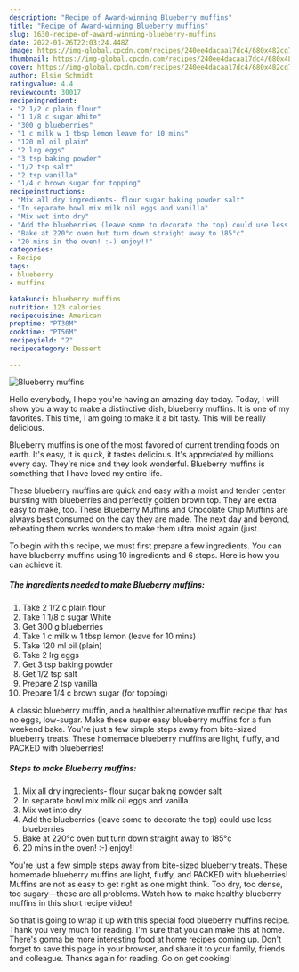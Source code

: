 ```yaml
---
description: "Recipe of Award-winning Blueberry muffins"
title: "Recipe of Award-winning Blueberry muffins"
slug: 1630-recipe-of-award-winning-blueberry-muffins
date: 2022-01-26T22:03:24.448Z
image: https://img-global.cpcdn.com/recipes/240ee4dacaa17dc4/680x482cq70/blueberry-muffins-recipe-main-photo.jpg
thumbnail: https://img-global.cpcdn.com/recipes/240ee4dacaa17dc4/680x482cq70/blueberry-muffins-recipe-main-photo.jpg
cover: https://img-global.cpcdn.com/recipes/240ee4dacaa17dc4/680x482cq70/blueberry-muffins-recipe-main-photo.jpg
author: Elsie Schmidt
ratingvalue: 4.4
reviewcount: 30017
recipeingredient:
- "2 1/2 c plain flour"
- "1 1/8 c sugar White"
- "300 g blueberries"
- "1 c milk w 1 tbsp lemon leave for 10 mins"
- "120 ml oil plain"
- "2 lrg eggs"
- "3 tsp baking powder"
- "1/2 tsp salt"
- "2 tsp vanilla"
- "1/4 c brown sugar for topping"
recipeinstructions:
- "Mix all dry ingredients- flour sugar baking powder salt"
- "In separate bowl mix milk oil eggs and vanilla"
- "Mix wet into dry"
- "Add the blueberries (leave some to decorate the top) could use less blueberries"
- "Bake at 220°c oven but turn down straight away to 185°c"
- "20 mins in the oven! :-) enjoy!!"
categories:
- Recipe
tags:
- blueberry
- muffins

katakunci: blueberry muffins 
nutrition: 123 calories
recipecuisine: American
preptime: "PT30M"
cooktime: "PT56M"
recipeyield: "2"
recipecategory: Dessert

---
```



![Blueberry muffins](https://img-global.cpcdn.com/recipes/240ee4dacaa17dc4/680x482cq70/blueberry-muffins-recipe-main-photo.jpg)

Hello everybody, I hope you're having an amazing day today. Today, I will show you a way to make a distinctive dish, blueberry muffins. It is one of my favorites. This time, I am going to make it a bit tasty. This will be really delicious.

Blueberry muffins is one of the most favored of current trending foods on earth. It's easy, it is quick, it tastes delicious. It's appreciated by millions every day. They're nice and they look wonderful. Blueberry muffins is something that I have loved my entire life.

These blueberry muffins are quick and easy with a moist and tender center bursting with blueberries and perfectly golden brown top. They are extra easy to make, too. These Blueberry Muffins and Chocolate Chip Muffins are always best consumed on the day they are made. The next day and beyond, reheating them works wonders to make them ultra moist again (just.


To begin with this recipe, we must first prepare a few ingredients. You can have blueberry muffins using 10 ingredients and 6 steps. Here is how you can achieve it.

<!--inarticleads1-->

##### The ingredients needed to make Blueberry muffins:

1. Take 2 1/2 c plain flour
1. Take 1 1/8 c sugar White
1. Get 300 g blueberries
1. Take 1 c milk w 1 tbsp lemon (leave for 10 mins)
1. Take 120 ml oil (plain)
1. Take 2 lrg eggs
1. Get 3 tsp baking powder
1. Get 1/2 tsp salt
1. Prepare 2 tsp vanilla
1. Prepare 1/4 c brown sugar (for topping)


A classic blueberry muffin, and a healthier alternative muffin recipe that has no eggs, low-sugar. Make these super easy blueberry muffins for a fun weekend bake. You&#39;re just a few simple steps away from bite-sized blueberry treats. These homemade blueberry muffins are light, fluffy, and PACKED with blueberries! 

<!--inarticleads2-->

##### Steps to make Blueberry muffins:

1. Mix all dry ingredients- flour sugar baking powder salt
1. In separate bowl mix milk oil eggs and vanilla
1. Mix wet into dry
1. Add the blueberries (leave some to decorate the top) could use less blueberries
1. Bake at 220°c oven but turn down straight away to 185°c
1. 20 mins in the oven! :-) enjoy!!


You&#39;re just a few simple steps away from bite-sized blueberry treats. These homemade blueberry muffins are light, fluffy, and PACKED with blueberries! Muffins are not as easy to get right as one might think. Too dry, too dense, too sugary—these are all problems. Watch how to make healthy blueberry muffins in this short recipe video! 

So that is going to wrap it up with this special food blueberry muffins recipe. Thank you very much for reading. I'm sure that you can make this at home. There's gonna be more interesting food at home recipes coming up. Don't forget to save this page in your browser, and share it to your family, friends and colleague. Thanks again for reading. Go on get cooking!
